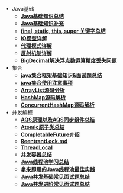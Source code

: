 - Java基础
   - [**Java基础知识总结**](java/basis/java基础知识总结.md)
   - [**Java基础知识补充**](java/basis/why-there-only-value-passing-in-java.md)
   - [**final, static, this, super 关键字总结**](java/basis/java-keyword-summary.md)
   - [**IO模型详解**](java/basis/io模型详解.md)
   - [**代理模式详解**](java/basis/代理模式详解.md)
   - [**反射机制详解**](java/basis/反射机制详解.md)
   - [**BigDecimal解决浮点数运算精度丢失问题**](java/basis/bigdecimal.md)
- 集合
   - [**java集合框架基础知识&面试题总结**](java/collection/java集合框架基础知识&面试题总结.md)
   - [**java集合使用注意事项**](java/collection/java集合使用注意事项.md)
   - [**ArrayList源码分析**](java/collection/arraylist-source-code.md)
   - [**HashMap源码解析**](java/collection/hashmap-source-code.md)
   - [**ConcurrentHashMap源码解析**](java/collection/concurrent-hash-map-source-code.md)
- 并发编程
   - [**AQS原理以及AQS同步组件总结**](java/concurrent/aqs原理以及aqs同步组件总结.md)
   - [**Atomic原子类总结**](java/concurrent/atomic原子类总结.md)
   - [**CompletableFuture介绍**](java/concurrent/completablefuture-intro.md)
   - [**ReentrantLock.md**](java/concurrent/reentrantlock.md)
   - [**ThreadLocal**](java/concurrent/threadlocal.md)
   - [**并发容器总结**](java/concurrent/并发容器总结.md)
   - [**Java线程池学习总结**](java/concurrent/java线程池学习总结.md)
   - [**拿来即用的Java线程池最佳实践**](java/concurrent/拿来即用的java线程池最佳实践.md)
   - [**Java并发基础常见面试题总结**](java/concurrent/java并发基础常见面试题总结.md)
   - [**Java并发进阶常见面试题总结**](java/concurrent/java并发进阶常见面试题总结.md)
